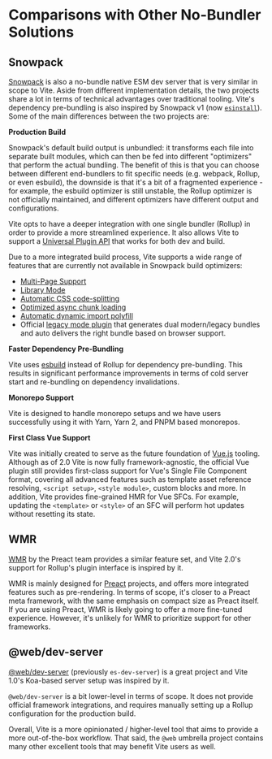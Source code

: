 # Comparisons with Other No-Bundler Solutions

## Snowpack

[Snowpack](https://www.snowpack.dev/) is also a no-bundle native ESM dev server that is very similar in scope to Vite. Aside from different implementation details, the two projects share a lot in terms of technical advantages over traditional tooling. Vite's dependency pre-bundling is also inspired by Snowpack v1 (now [`esinstall`](https://github.com/snowpackjs/snowpack/tree/main/esinstall)). Some of the main differences between the two projects are:

**Production Build**

Snowpack's default build output is unbundled: it transforms each file into separate built modules, which can then be fed into different "optimizers" that perform the actual bundling. The benefit of this is that you can choose between different end-bundlers to fit specific needs (e.g. webpack, Rollup, or even esbuild), the downside is that it's a bit of a fragmented experience - for example, the esbuild optimizer is still unstable, the Rollup optimizer is not officially maintained, and different optimizers have different output and configurations.

Vite opts to have a deeper integration with one single bundler (Rollup) in order to provide a more streamlined experience. It also allows Vite to support a [Universal Plugin API](./api-plugin) that works for both dev and build.

Due to a more integrated build process, Vite supports a wide range of features that are currently not available in Snowpack build optimizers:

- [Multi-Page Support](./build#multi-page-app)
- [Library Mode](./build#library-mode)
- [Automatic CSS code-splitting](./features#css-code-splitting)
- [Optimized async chunk loading](./features#async-chunk-loading-optimization)
- [Automatic dynamic import polyfill](./features#dynamic-import-polyfill)
- Official [legacy mode plugin](https://github.com/vitejs/vite/tree/main/packages/plugin-legacy) that generates dual modern/legacy bundles and auto delivers the right bundle based on browser support.

**Faster Dependency Pre-Bundling**

Vite uses [esbuild](https://esbuild.github.io/) instead of Rollup for dependency pre-bundling. This results in significant performance improvements in terms of cold server start and re-bundling on dependency invalidations.

**Monorepo Support**

Vite is designed to handle monorepo setups and we have users successfully using it with Yarn, Yarn 2, and PNPM based monorepos.

**First Class Vue Support**

Vite was initially created to serve as the future foundation of [Vue.js](https://vuejs.org/) tooling. Although as of 2.0 Vite is now fully framework-agnostic, the official Vue plugin still provides first-class support for Vue's Single File Component format, covering all advanced features such as template asset reference resolving, `<script setup>`, `<style module>`, custom blocks and more. In addition, Vite provides fine-grained HMR for Vue SFCs. For example, updating the `<template>` or `<style>` of an SFC will perform hot updates without resetting its state.

## WMR

[WMR](https://github.com/preactjs/wmr) by the Preact team provides a similar feature set, and Vite 2.0's support for Rollup's plugin interface is inspired by it.

WMR is mainly designed for [Preact](https://preactjs.com/) projects, and offers more integrated features such as pre-rendering. In terms of scope, it's closer to a Preact meta framework, with the same emphasis on compact size as Preact itself. If you are using Preact, WMR is likely going to offer a more fine-tuned experience. However, it's unlikely for WMR to prioritize support for other frameworks.

## @web/dev-server

[@web/dev-server](https://modern-web.dev/docs/dev-server/overview/) (previously `es-dev-server`) is a great project and Vite 1.0's Koa-based server setup was inspired by it.

`@web/dev-server` is a bit lower-level in terms of scope. It does not provide official framework integrations, and requires manually setting up a Rollup configuration for the production build.

Overall, Vite is a more opinionated / higher-level tool that aims to provide a more out-of-the-box workflow. That said, the `@web` umbrella project contains many other excellent tools that may benefit Vite users as well.
